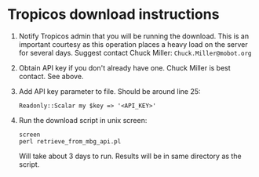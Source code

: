 # Tropicos download instructions

1. Notify Tropicos admin that you will be running the download. This is an important courtesy as this operation places a heavy load on the server for several days. Suggest contact Chuck Miller: `Chuck.Miller@mobot.org`
2. Obtain API key if you don't already have one. Chuck Miller is best contact. See above.
3. Add API key parameter to file. Should be around line 25:

    ```
    Readonly::Scalar my $key => '<API_KEY>'
    ```

4. Run the download script in unix screen: 

    ```
    screen
    perl retrieve_from_mbg_api.pl 
    ```
    
    Will take about 3 days to run. Results will be in same directory as the script.